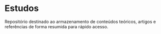 # Estudos
Repositório destinado ao armazenamento de conteúdos teóricos, artigos e referências de forma resumida para rápido acesso.
